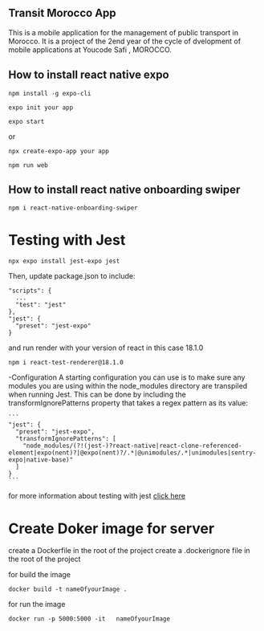 ## Transit Morocco App

This is a mobile application for the management of public transport in Morocco. It is a project of the 2end year of the cycle of dvelopment of mobile applications at Youcode Safi , MOROCCO.




## How to install react native expo 
```
npm install -g expo-cli 
```
```
expo init your app 
```
```
expo start
```
or 
```
npx create-expo-app your app 
```
```
npm run web
```
## How to install  react native onboarding swiper
```
npm i react-native-onboarding-swiper
```

# Testing with Jest

```
npx expo install jest-expo jest
```

Then, update package.json to include:

```	
"scripts": {
  ...
  "test": "jest"
},
"jest": {
  "preset": "jest-expo"
}

```
and run render with your version of  react  in this case 18.1.0

```
npm i react-test-renderer@18.1.0
```
-Configuration
A starting configuration you can use is to make sure any modules you are using within the node_modules directory are transpiled when running Jest. This can be done by including the transformIgnorePatterns property that takes a regex pattern as its value:
    
    ```
    "jest": {
      "preset": "jest-expo",
      "transformIgnorePatterns": [
        "node_modules/(?!(jest-)?react-native|react-clone-referenced-element|expo(nent)?|@expo(nent)?/.*|@unimodules/.*|unimodules|sentry-expo|native-base)"
      ]
    }
    ```

for more information about testing with jest [click here](https://docs.expo.io/guides/testing-with-jest/)


# Create Doker image for server

create a Dockerfile in the root of the project
create a .dockerignore file in the root of the project

for build the image
```
docker build -t nameOfyourImage .
```
for run the image
```
docker run -p 5000:5000 -it   nameOfyourImage
```


 